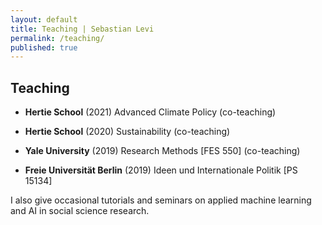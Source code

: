 ```yaml
---
layout: default
title: Teaching | Sebastian Levi
permalink: /teaching/
published: true
---
```



## Teaching

- **Hertie School** 	(2021) Advanced Climate Policy (co-teaching)		
	
- **Hertie School**		(2020) Sustainability (co-teaching)	
				
- **Yale University**		(2019) Research Methods [FES 550] (co-teaching)

- **Freie Universität Berlin** (2019)	Ideen und Internationale Politik [PS 15134]

                
I also give occasional tutorials and seminars on applied machine learning and AI in social science research.
